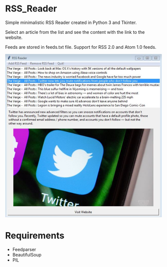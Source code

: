 # RSS_Reader
Simple minimalistic RSS Reader created in Python 3 and Tkinter. 

Select an article from the list and see the content with the link to the website. 

Feeds are stored in feeds.txt file.
Support for RSS 2.0 and Atom 1.0 feeds.

![alt text](https://github.com/joszko/RSS_Reader/blob/master/screenshot.JPG)


# Requirements
<ul>
<li>Feedparser</li>
<li>BeautifulSoup</li>
<li>PIL</li>
</ul>
